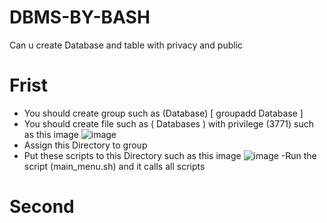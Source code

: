 # DBMS-BY-BASH
Can u create Database and table with privacy and public
# Frist
- You should create group such as (Database)
  [ groupadd Database ]
- You should create file such as ( Databases ) with privilege (3771) such as this image
  ![image](https://github.com/ahmedgalal2001/DBMS-BY-BASH/assets/151751204/d5c49107-d47f-4753-b3dc-99615af899b5)
- Assign this Directory to group
- Put these scripts to this Directory such as this image
  ![image](https://github.com/ahmedgalal2001/DBMS-BY-BASH/assets/151751204/6d8777d7-568e-40b6-94ee-678309bc2761)
-Run the script (main_menu.sh) and it calls all scripts
# Second 
